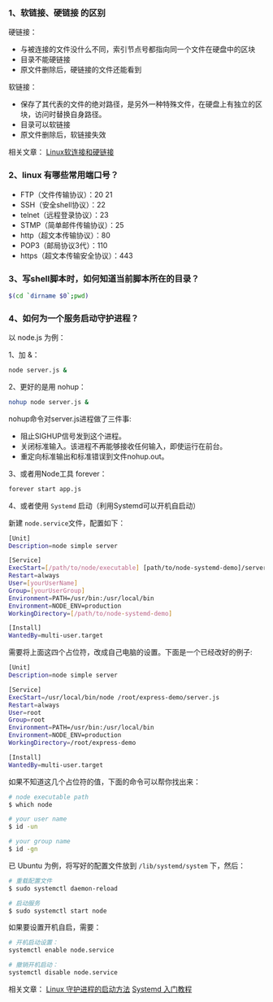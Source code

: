 ### 1、软链接、硬链接 的区别

硬链接： 
  - 与被连接的文件没什么不同，索引节点号都指向同一个文件在硬盘中的区块
  - 目录不能硬链接
  - 原文件删除后，硬链接的文件还能看到

软链接： 
  - 保存了其代表的文件的绝对路径，是另外一种特殊文件，在硬盘上有独立的区块，访问时替换自身路径。
  - 目录可以软链接
  - 原文件删除后，软链接失效

相关文章：
[Linux软连接和硬链接](https://www.cnblogs.com/itech/archive/2009/04/10/1433052.html)

### 2、linux 有哪些常用端口号？

- FTP（文件传输协议）：20 21
- SSH（安全shell协议）：22
- telnet（远程登录协议）：23
- STMP（简单邮件传输协议）：25
- http（超文本传输协议）：80
- POP3（邮局协议3代）：110
- https（超文本传输安全协议）：443

### 3、写shell脚本时，如何知道当前脚本所在的目录？

```bash
$(cd `dirname $0`;pwd)
```

### 4、如何为一个服务启动守护进程？

以 node.js 为例：

1、加 &：

```bash
node server.js &
```

2、更好的是用 nohup：

```bash
nohup node server.js &
```

nohup命令对server.js进程做了三件事:
  * 阻止SIGHUP信号发到这个进程。
  * 关闭标准输入。该进程不再能够接收任何输入，即使运行在前台。
  * 重定向标准输出和标准错误到文件nohup.out。

3、或者用Node工具 forever：

```bash
forever start app.js
```

4、或者使用 `Systemd` 启动（利用Systemd可以开机自启动）

新建 `node.service`文件，配置如下：
```bash
[Unit]
Description=node simple server

[Service]
ExecStart=[/path/to/node/executable] [path/to/node-systemd-demo]/server.js
Restart=always
User=[yourUserName]
Group=[yourUserGroup]
Environment=PATH=/usr/bin:/usr/local/bin
Environment=NODE_ENV=production
WorkingDirectory=[/path/to/node-systemd-demo]

[Install]
WantedBy=multi-user.target
```

需要将上面这四个占位符，改成自己电脑的设置。下面是一个已经改好的例子:

```bash
[Unit]
Description=node simple server

[Service]
ExecStart=/usr/local/bin/node /root/express-demo/server.js
Restart=always
User=root
Group=root
Environment=PATH=/usr/bin:/usr/local/bin
Environment=NODE_ENV=production
WorkingDirectory=/root/express-demo

[Install]
WantedBy=multi-user.target
```

如果不知道这几个占位符的值，下面的命令可以帮你找出来：

```bash
# node executable path
$ which node

# your user name
$ id -un

# your group name
$ id -gn
```

已 Ubuntu 为例，将写好的配置文件放到  `/lib/systemd/system` 下，然后：

```bash
# 重载配置文件
$ sudo systemctl daemon-reload

# 启动服务
$ sudo systemctl start node
```

如果要设置开机自启，需要：

```bash
# 开机启动设置：
systemctl enable node.service

# 撤销开机启动：
systemctl disable node.service
```

相关文章：
[Linux 守护进程的启动方法](http://www.ruanyifeng.com/blog/2016/02/linux-daemon.html)
[Systemd 入门教程](http://www.ruanyifeng.com/blog/2016/03/systemd-tutorial-commands.html)
